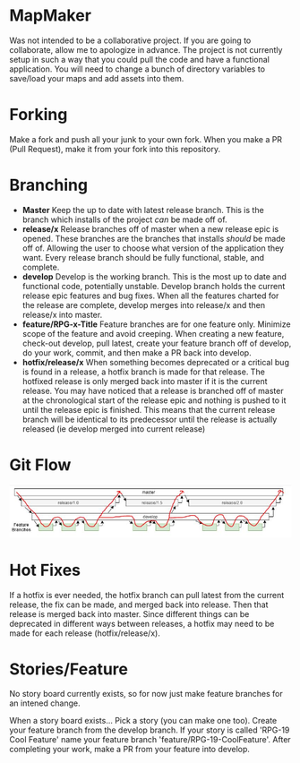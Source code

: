 # MapMaker
Was not intended to be a collaborative project. If you are going to collaborate, allow me to apologize in advance. 
The project is not currently setup in such a way that you could pull the code and have a functional application. You will need to change a bunch of directory variables to save/load your maps and add assets into them.

# Forking
Make a fork and push all your junk to your own fork. When you make a PR (Pull Request), make it from your fork into this repository.

# Branching
* **Master** Keep the up to date with latest release branch. This is the branch which installs of the project *can* be made off of.
* **release/x** Release branches off of master when a new release epic is opened. These branches are the branches that installs *should* be made off of. Allowing the user to choose what version of the application they want. Every release branch should be fully functional, stable, and complete.
* **develop** Develop is the working branch. This is the most up to date and functional code, potentially unstable. Develop branch holds the current release epic features and bug fixes. When all the features charted for the release are complete, develop merges into release/x and then release/x into master.
* **feature/RPG-x-Title** Feature branches are for one feature only. Minimize scope of the feature and avoid creeping. When creating a new feature, check-out develop, pull latest, create your feature branch off of develop, do your work, commit, and then make a PR back into develop.
* **hotfix/release/x** When something becomes deprecated or a critical bug is found in a release, a hotfix branch is made for that release. The hotfixed release is only merged back into master if it is the current release.
You may have noticed that a release is branched off of master at the chronological start of the release epic and nothing is pushed to it until the release epic is finished. This means that the current release branch will be identical to its predecessor until the release is actually released (ie develop merged into current release)

# Git Flow
![alt text](https://github.com/NKA17/MapMaker/blob/develop/src/main/resources/github/gitflow.JPG?raw=true)

# Hot Fixes
If a hotfix is ever needed, the hotfix branch can pull latest from the current release, the fix can be made, and merged back into release. Then that release is merged back into master. Since different things can be deprecated in different ways between releases, a hotfix may need to be made for each release (hotfix/release/x).

# Stories/Feature
No story board currently exists, so for now just make feature branches for an intened change.

When a story board exists...
Pick a story (you can make one too). Create your feature branch from the develop branch. If your story is called 'RPG-19 Cool Feature' name your feature branch 'feature/RPG-19-CoolFeature'. After completing your work, make a PR from your feature into develop.
